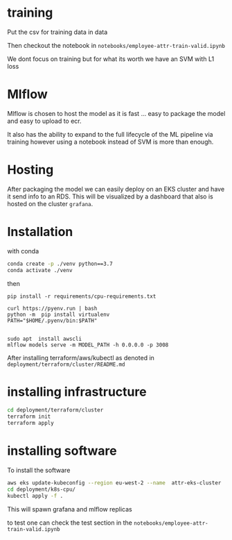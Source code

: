 # training

Put the csv for training data in data

Then checkout the notebook in `notebooks/employee-attr-train-valid.ipynb`

We dont focus on training but for what its worth we have an SVM with L1 loss

# Mlflow

Mlflow is chosen to host the model as it is fast ... easy to package the model and easy to upload to ecr.

It also has the ability to expand to the full lifecycle of the ML pipeline via training however using a notebook instead of SVM  is more than enough.

# Hosting

After packaging the model we can easily deploy on an EKS cluster and have it send info to an RDS. This will be visualized by a dashboard that also is hosted on the cluster `grafana`.

# Installation

with conda 
```bash
conda create -p ./venv python==3.7
conda activate ./venv
```
then

```
pip install -r requirements/cpu-requirements.txt
```

```
curl https://pyenv.run | bash
python -m  pip install virtualenv
PATH="$HOME/.pyenv/bin:$PATH"


``` 

```
sudo apt  install awscli
mlflow models serve -m MODEL_PATH -h 0.0.0.0 -p 3008
```

After installing terraform/aws/kubectl as denoted in `deployment/terraform/cluster/README.md`
# installing infrastructure
```bash
cd deployment/terraform/cluster
terraform init
terraform apply

```
# installing software
To install the software

```bash
aws eks update-kubeconfig --region eu-west-2 --name  attr-eks-cluster
cd deployment/k8s-cpu/
kubectl apply -f .
```

This will spawn grafana and mlflow replicas

to test one can check the test section in the `notebooks/employee-attr-train-valid.ipynb`
